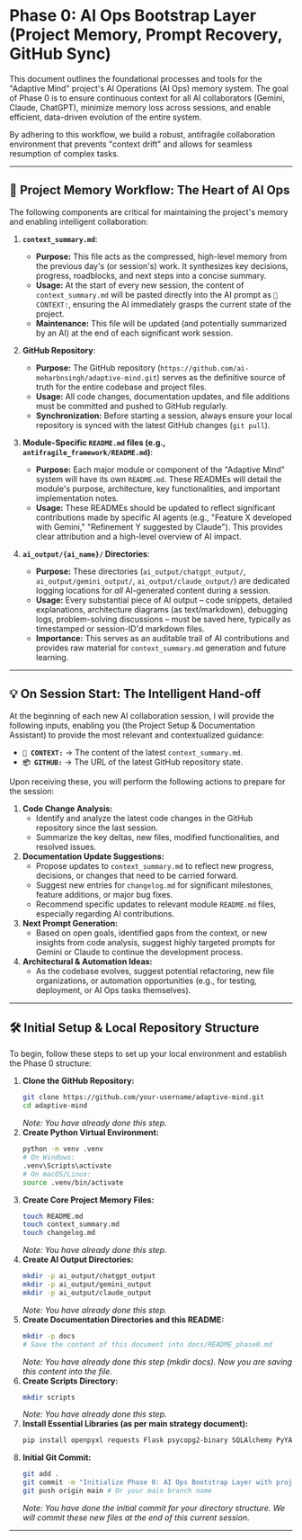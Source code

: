 # Phase 0: AI Ops Bootstrap Layer (Project Memory, Prompt Recovery, GitHub Sync)

This document outlines the foundational processes and tools for the "Adaptive Mind" project's AI Operations (AI Ops) memory system. The goal of Phase 0 is to ensure continuous context for all AI collaborators (Gemini, Claude, ChatGPT), minimize memory loss across sessions, and enable efficient, data-driven evolution of the entire system.

By adhering to this workflow, we build a robust, antifragile collaboration environment that prevents "context drift" and allows for seamless resumption of complex tasks.

---

## 🚀 Project Memory Workflow: The Heart of AI Ops

The following components are critical for maintaining the project's memory and enabling intelligent collaboration:

1.  **`context_summary.md`**:
    *   **Purpose:** This file acts as the compressed, high-level memory from the previous day's (or session's) work. It synthesizes key decisions, progress, roadblocks, and next steps into a concise summary.
    *   **Usage:** At the start of every new session, the content of `context_summary.md` will be pasted directly into the AI prompt as `🧠 CONTEXT:`, ensuring the AI immediately grasps the current state of the project.
    *   **Maintenance:** This file will be updated (and potentially summarized by an AI) at the end of each significant work session.

2.  **GitHub Repository**:
    *   **Purpose:** The GitHub repository (`https://github.com/ai-meharbnsingh/adaptive-mind.git`) serves as the definitive source of truth for the entire codebase and project files.
    *   **Usage:** All code changes, documentation updates, and file additions must be committed and pushed to GitHub regularly.
    *   **Synchronization:** Before starting a session, always ensure your local repository is synced with the latest GitHub changes (`git pull`).

3.  **Module-Specific `README.md` files (e.g., `antifragile_framework/README.md`)**:
    *   **Purpose:** Each major module or component of the "Adaptive Mind" system will have its own `README.md`. These READMEs will detail the module's purpose, architecture, key functionalities, and important implementation notes.
    *   **Usage:** These READMEs should be updated to reflect significant contributions made by specific AI agents (e.g., "Feature X developed with Gemini," "Refinement Y suggested by Claude"). This provides clear attribution and a high-level overview of AI impact.

4.  **`ai_output/{ai_name}/` Directories**:
    *   **Purpose:** These directories (`ai_output/chatgpt_output/`, `ai_output/gemini_output/`, `ai_output/claude_output/`) are dedicated logging locations for *all* AI-generated content during a session.
    *   **Usage:** Every substantial piece of AI output – code snippets, detailed explanations, architecture diagrams (as text/markdown), debugging logs, problem-solving discussions – must be saved here, typically as timestamped or session-ID'd markdown files.
    *   **Importance:** This serves as an auditable trail of AI contributions and provides raw material for `context_summary.md` generation and future learning.

---

## 💡 On Session Start: The Intelligent Hand-off

At the beginning of each new AI collaboration session, I will provide the following inputs, enabling you (the Project Setup & Documentation Assistant) to provide the most relevant and contextualized guidance:

*   **`🧠 CONTEXT:`** → The content of the latest `context_summary.md`.
*   **`📦 GITHUB:`** → The URL of the latest GitHub repository state.

Upon receiving these, you will perform the following actions to prepare for the session:

1.  **Code Change Analysis:**
    *   Identify and analyze the latest code changes in the GitHub repository since the last session.
    *   Summarize the key deltas, new files, modified functionalities, and resolved issues.
2.  **Documentation Update Suggestions:**
    *   Propose updates to `context_summary.md` to reflect new progress, decisions, or changes that need to be carried forward.
    *   Suggest new entries for `changelog.md` for significant milestones, feature additions, or major bug fixes.
    *   Recommend specific updates to relevant module `README.md` files, especially regarding AI contributions.
3.  **Next Prompt Generation:**
    *   Based on open goals, identified gaps from the context, or new insights from code analysis, suggest highly targeted prompts for Gemini or Claude to continue the development process.
4.  **Architectural & Automation Ideas:**
    *   As the codebase evolves, suggest potential refactoring, new file organizations, or automation opportunities (e.g., for testing, deployment, or AI Ops tasks themselves).

---

## 🛠️ Initial Setup & Local Repository Structure

To begin, follow these steps to set up your local environment and establish the Phase 0 structure:

1.  **Clone the GitHub Repository:**
    ```bash
    git clone https://github.com/your-username/adaptive-mind.git
    cd adaptive-mind
    ```
    *Note: You have already done this step.*
2.  **Create Python Virtual Environment:**
    ```bash
    python -m venv .venv
    # On Windows:
    .venv\Scripts\activate
    # On macOS/Linux:
    source .venv/bin/activate
    ```
3.  **Create Core Project Memory Files:**
    ```bash
    touch README.md
    touch context_summary.md
    touch changelog.md
    ```
    *Note: You have already done this step.*
4.  **Create AI Output Directories:**
    ```bash
    mkdir -p ai_output/chatgpt_output
    mkdir -p ai_output/gemini_output
    mkdir -p ai_output/claude_output
    ```
    *Note: You have already done this step.*
5.  **Create Documentation Directories and this README:**
    ```bash
    mkdir -p docs
    # Save the content of this document into docs/README_phase0.md
    ```
    *Note: You have already done this step (mkdir docs). Now you are saving this content into the file.*
6.  **Create Scripts Directory:**
    ```bash
    mkdir scripts
    ```
    *Note: You have already done this step.*
7.  **Install Essential Libraries (as per main strategy document):**
    ```bash
    pip install openpyxl requests Flask psycopg2-binary SQLAlchemy PyYAML docker pytest scikit-learn numpy pandas openai anthropic google-generativeai
    ```
8.  **Initial Git Commit:**
    ```bash
    git add .
    git commit -m "Initialize Phase 0: AI Ops Bootstrap Layer with project memory workflow"
    git push origin main # Or your main branch name
    ```
    *Note: You have done the initial commit for your directory structure. We will commit these new files at the end of this current session.*

---